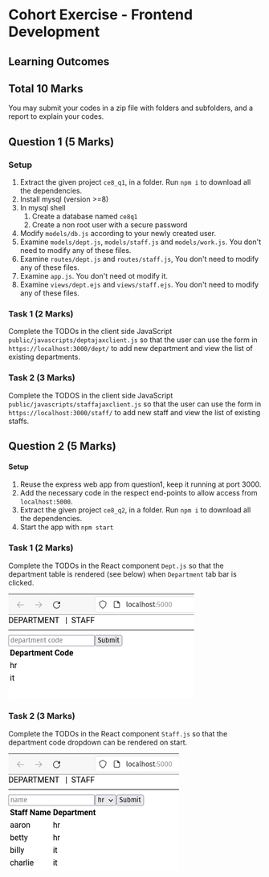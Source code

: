 # Cohort Exercise - Frontend Development

## Learning Outcomes

## Total 10 Marks

You may submit your codes in a zip file with folders and subfolders, and a report to explain your codes.

## Question 1 (5 Marks)

### Setup

1. Extract the given project `ce8_q1`, in a folder. Run `npm i` to download all the dependencies.
1. Install mysql (version >=8)
1. In mysql shell
   1. Create a database named `ce8q1`
   1. Create a non root user with a secure password
1. Modify `models/db.js` according to your newly created user.
1. Examine `models/dept.js`, `models/staff.js` and `models/work.js`. You don't need to modify any of these files.
1. Examine `routes/dept.js` and `routes/staff.js`, You don't need to modify any of these files.
1. Examine `app.js`. You don't need ot modify it.
1. Examine `views/dept.ejs` and `views/staff.ejs`. You don't need to modify any of these files.

### Task 1 (2 Marks)

Complete the TODOs in the client side JavaScript `public/javascripts/deptajaxclient.js` so that
the user can use the form in `https://localhost:3000/dept/` to add new department and view the list of existing departments.

### Task 2 (3 Marks)

Complete the TODOS in the client side JavaScript `public/javascripts/staffajaxclient.js` so that
the user can use the form in `https://localhost:3000/staff/` to add new staff and view the list of existing staffs.

## Question 2 (5 Marks)

#### Setup

1. Reuse the express web app from question1, keep it running at port 3000.
1. Add the necessary code in the respect end-points to allow access from `localhost:5000`.
1. Extract the given project `ce8_q2`, in a folder. Run `npm i` to download all the dependencies.
1. Start the app with `npm start`

### Task 1 (2 Marks)

Complete the TODOs in the React component `Dept.js` so that the department table is rendered (see below) when `Department` tab bar is clicked.

![](../images/ce8_q2_1.png)

### Task 2 (3 Marks)

Complete the TODOs in the React component `Staff.js` so that the department code dropdown can be rendered on start.

![](../images/ce8_q2_2.png)
